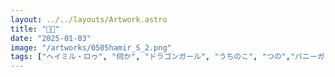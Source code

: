 ```yaml
---
layout: ../../layouts/Artwork.astro
title: "🦎🐇"
date: "2025-01-03"
image: "/artworks/0505hamir_S_2.png"
tags: ["ヘイミル・ロゥ", "伺か", "ドラゴンガール", "うちのこ", "つの","バニーガール"]
---
```


